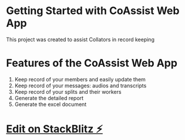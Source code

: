 # Getting Started with CoAssist Web App

This project was created to assist Collators in record keeping

# Features of the CoAssist Web App

1. Keep record of your members and easily update them
2. Keep record of your messages: audios and transcripts
3. Keep record of your splits and their workers
4. Generate the detailed report
5. Generate the excel document

# [Edit on StackBlitz ⚡️](https://stackblitz.com/edit/react-ts-vk1pef)